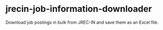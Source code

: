 # jrecin-job-information-downloader
 Download job postings in bulk from JREC-IN and save them as an Excel file.
